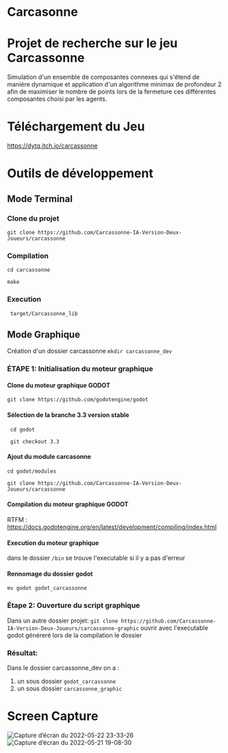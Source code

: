 # Carcasonne

# Projet de recherche sur le jeu Carcassonne

Simulation d'un ensemble de composantes connexes qui s'étend de manière dynamique et application d'un algorithme minimax de profondeur 2 afin de maximiser le nombre de points lors de la fermeture ces différentes composantes choisi par les agents.

# Téléchargement du Jeu

https://dytq.itch.io/carcassonne

# Outils de développement

## Mode Terminal 

### Clone du projet
```git clone https://github.com/Carcassonne-IA-Version-Deux-Joueurs/carcassonne```

### Compilation
```cd carcassonne```

``` make ```

### Execution
``` target/Carcassonne_lib```

## Mode Graphique
Création d'un dossier carcassonne
```mkdir carcassonne_dev```

### ÉTAPE 1: Initialisation du moteur graphique
#### Clone du moteur graphique GODOT 
``` git clone https://github.com/godotengine/godot ```

#### Sélection de la branche 3.3 version stable
``` cd godot```

``` git checkout 3.3```

#### Ajout du module carcasonne 
``` cd godot/modules ```

``` git clone https://github.com/Carcassonne-IA-Version-Deux-Joueurs/carcassonne ```

#### Compilation du moteur graphique GODOT
RTFM : https://docs.godotengine.org/en/latest/development/compiling/index.html

#### Execution du moteur graphique
dans le dossier ```/bin``` se trouve l'executable si il y a pas d'erreur

#### Rennomage du dossier godot
```mv godot godot_carcassonne```

### Étape 2: Ouverture du script graphique
Dans un autre dossier projet:
```git clone https://github.com/Carcassonne-IA-Version-Deux-Joueurs/carcassonne-graphic```
ouvrir avec l'executable godot généreré lors de la compilation le dossier

### Résultat:
Dans le dossier carcassonne_dev on a :
1. un sous dossier ```godot_carcassonne```
2. un sous dossier ```carcassonne_graphic```

# Screen Capture
![Capture d’écran du 2022-05-22 23-33-26](https://user-images.githubusercontent.com/43381918/176489950-5a8225ea-6c1c-4ef3-8a53-d09d33c222e2.png)
![Capture d’écran du 2022-05-21 19-08-30](https://user-images.githubusercontent.com/43381918/176491645-ec69e2ba-8d59-4e7a-8117-5939324e7cbe.png)
